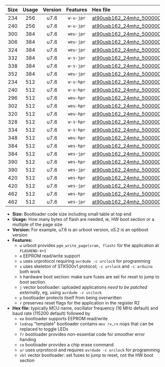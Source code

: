 |Size|Usage|Version|Features|Hex file|
|:-:|:-:|:-:|:-:|:--|
|234|256|u7.6|`w-u-jpr`|[at90usb162_24mhz_500000bps_ur_vbl.hex](https://raw.githubusercontent.com/stefanrueger/urboot/main/bootloaders/at90usb162/fcpu_24mhz/500000_bps/at90usb162_24mhz_500000bps_ur_vbl.hex)|
|240|256|u7.6|`w-u-jpr`|[at90usb162_24mhz_500000bps_lednop_ur_vbl.hex](https://raw.githubusercontent.com/stefanrueger/urboot/main/bootloaders/at90usb162/fcpu_24mhz/500000_bps/at90usb162_24mhz_500000bps_lednop_ur_vbl.hex)|
|300|384|u7.6|`weu-jpr`|[at90usb162_24mhz_500000bps_ee_ur_vbl.hex](https://raw.githubusercontent.com/stefanrueger/urboot/main/bootloaders/at90usb162/fcpu_24mhz/500000_bps/at90usb162_24mhz_500000bps_ee_ur_vbl.hex)|
|306|384|u7.6|`weu-jpr`|[at90usb162_24mhz_500000bps_ee_lednop_ur_vbl.hex](https://raw.githubusercontent.com/stefanrueger/urboot/main/bootloaders/at90usb162/fcpu_24mhz/500000_bps/at90usb162_24mhz_500000bps_ee_lednop_ur_vbl.hex)|
|324|384|u7.6|`weu-jpr`|[at90usb162_24mhz_500000bps_ee_lednop_fr_ur_vbl.hex](https://raw.githubusercontent.com/stefanrueger/urboot/main/bootloaders/at90usb162/fcpu_24mhz/500000_bps/at90usb162_24mhz_500000bps_ee_lednop_fr_ur_vbl.hex)|
|332|384|u7.6|`w-s-jpr`|[at90usb162_24mhz_500000bps_vbl.hex](https://raw.githubusercontent.com/stefanrueger/urboot/main/bootloaders/at90usb162/fcpu_24mhz/500000_bps/at90usb162_24mhz_500000bps_vbl.hex)|
|338|384|u7.6|`w-s-jpr`|[at90usb162_24mhz_500000bps_lednop_vbl.hex](https://raw.githubusercontent.com/stefanrueger/urboot/main/bootloaders/at90usb162/fcpu_24mhz/500000_bps/at90usb162_24mhz_500000bps_lednop_vbl.hex)|
|352|384|u7.6|`weu-jpr`|[at90usb162_24mhz_500000bps_ee_lednop_fr_ce_ur_vbl.hex](https://raw.githubusercontent.com/stefanrueger/urboot/main/bootloaders/at90usb162/fcpu_24mhz/500000_bps/at90usb162_24mhz_500000bps_ee_lednop_fr_ce_ur_vbl.hex)|
|234|512|u7.6|`w-u-hpr`|[at90usb162_24mhz_500000bps_ur.hex](https://raw.githubusercontent.com/stefanrueger/urboot/main/bootloaders/at90usb162/fcpu_24mhz/500000_bps/at90usb162_24mhz_500000bps_ur.hex)|
|240|512|u7.6|`w-u-hpr`|[at90usb162_24mhz_500000bps_lednop_ur.hex](https://raw.githubusercontent.com/stefanrueger/urboot/main/bootloaders/at90usb162/fcpu_24mhz/500000_bps/at90usb162_24mhz_500000bps_lednop_ur.hex)|
|296|512|u7.6|`weu-hpr`|[at90usb162_24mhz_500000bps_ee_ur.hex](https://raw.githubusercontent.com/stefanrueger/urboot/main/bootloaders/at90usb162/fcpu_24mhz/500000_bps/at90usb162_24mhz_500000bps_ee_ur.hex)|
|302|512|u7.6|`weu-hpr`|[at90usb162_24mhz_500000bps_ee_lednop_ur.hex](https://raw.githubusercontent.com/stefanrueger/urboot/main/bootloaders/at90usb162/fcpu_24mhz/500000_bps/at90usb162_24mhz_500000bps_ee_lednop_ur.hex)|
|320|512|u7.6|`weu-hpr`|[at90usb162_24mhz_500000bps_ee_lednop_fr_ur.hex](https://raw.githubusercontent.com/stefanrueger/urboot/main/bootloaders/at90usb162/fcpu_24mhz/500000_bps/at90usb162_24mhz_500000bps_ee_lednop_fr_ur.hex)|
|328|512|u7.6|`w-s-hpr`|[at90usb162_24mhz_500000bps.hex](https://raw.githubusercontent.com/stefanrueger/urboot/main/bootloaders/at90usb162/fcpu_24mhz/500000_bps/at90usb162_24mhz_500000bps.hex)|
|334|512|u7.6|`w-s-hpr`|[at90usb162_24mhz_500000bps_lednop.hex](https://raw.githubusercontent.com/stefanrueger/urboot/main/bootloaders/at90usb162/fcpu_24mhz/500000_bps/at90usb162_24mhz_500000bps_lednop.hex)|
|348|512|u7.6|`weu-hpr`|[at90usb162_24mhz_500000bps_ee_lednop_fr_ce_ur.hex](https://raw.githubusercontent.com/stefanrueger/urboot/main/bootloaders/at90usb162/fcpu_24mhz/500000_bps/at90usb162_24mhz_500000bps_ee_lednop_fr_ce_ur.hex)|
|384|512|u7.6|`wes-hpr`|[at90usb162_24mhz_500000bps_ee.hex](https://raw.githubusercontent.com/stefanrueger/urboot/main/bootloaders/at90usb162/fcpu_24mhz/500000_bps/at90usb162_24mhz_500000bps_ee.hex)|
|384|512|u7.6|`wes-jpr`|[at90usb162_24mhz_500000bps_ee_vbl.hex](https://raw.githubusercontent.com/stefanrueger/urboot/main/bootloaders/at90usb162/fcpu_24mhz/500000_bps/at90usb162_24mhz_500000bps_ee_vbl.hex)|
|390|512|u7.6|`wes-hpr`|[at90usb162_24mhz_500000bps_ee_lednop.hex](https://raw.githubusercontent.com/stefanrueger/urboot/main/bootloaders/at90usb162/fcpu_24mhz/500000_bps/at90usb162_24mhz_500000bps_ee_lednop.hex)|
|390|512|u7.6|`wes-jpr`|[at90usb162_24mhz_500000bps_ee_lednop_vbl.hex](https://raw.githubusercontent.com/stefanrueger/urboot/main/bootloaders/at90usb162/fcpu_24mhz/500000_bps/at90usb162_24mhz_500000bps_ee_lednop_vbl.hex)|
|420|512|u7.6|`wes-hpr`|[at90usb162_24mhz_500000bps_ee_lednop_fr.hex](https://raw.githubusercontent.com/stefanrueger/urboot/main/bootloaders/at90usb162/fcpu_24mhz/500000_bps/at90usb162_24mhz_500000bps_ee_lednop_fr.hex)|
|420|512|u7.6|`wes-jpr`|[at90usb162_24mhz_500000bps_ee_lednop_fr_vbl.hex](https://raw.githubusercontent.com/stefanrueger/urboot/main/bootloaders/at90usb162/fcpu_24mhz/500000_bps/at90usb162_24mhz_500000bps_ee_lednop_fr_vbl.hex)|
|462|512|u7.6|`wes-hpr`|[at90usb162_24mhz_500000bps_ee_lednop_fr_ce.hex](https://raw.githubusercontent.com/stefanrueger/urboot/main/bootloaders/at90usb162/fcpu_24mhz/500000_bps/at90usb162_24mhz_500000bps_ee_lednop_fr_ce.hex)|
|462|512|u7.6|`wes-jpr`|[at90usb162_24mhz_500000bps_ee_lednop_fr_ce_vbl.hex](https://raw.githubusercontent.com/stefanrueger/urboot/main/bootloaders/at90usb162/fcpu_24mhz/500000_bps/at90usb162_24mhz_500000bps_ee_lednop_fr_ce_vbl.hex)|

- **Size:** Bootloader code size including small table at top end
- **Usage:** How many bytes of flash are needed, ie, HW boot section or a multiple of the page size
- **Version:** For example, u7.6 is an urboot version, o5.2 is an optiboot version
- **Features:**
  + `w` urboot provides `pgm_write_page(sram, flash)` for the application at `FLASHEND-4+1`
  + `e` EEPROM read/write support
  + `u` uses urprotocol requiring `avrdude -c urclock` for programming
  + `s` uses skeleton of STK500v1 protocol; `-c urclock` and `-c arduino` both work
  + `h` hardware boot section: make sure fuses are set for reset to jump to boot section
  + `j` vector bootloader: uploaded applications *need to be patched externally*, eg, using `avrdude -c urclock`
  + `p` bootloader protects itself from being overwritten
  + `r` preserves reset flags for the application in the register R2
- **Hex file:** typically MCU name, oscillator frequency (16 MHz default) and baud rate (115200 default) followed by
  + `ee` bootloader supports EEPROM read/write
  + `lednop` "template" bootloader contains `mov rx,rx` nops that can be replaced to toggle LEDs
  + `fr` bootloader provides non-essential code for smoother error handing
  + `ce` bootloader provides a chip erase command
  + `ur` uses urprotocol and requires `avrdude -c urclock` for programming
  + `vbl` vector bootloader: set fuses to jump to reset, not the HW boot section
